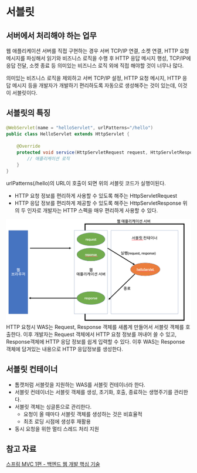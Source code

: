 # 서블릿

## 서버에서 처리해야 하는 업무
웹 애플리케이션 서버를 직접 구현하는 경우 서버 TCP/IP 연결, 소켓 연결, HTTP 요청 메시지를 파싱해서 읽기와 비즈니스 로직을 수행 후 HTTP 응답 메시지 행성, TCP/IP에 응답 전달, 소켓 종료 등 의미있는 비즈니스 로직 외에 직접 해야할 것이 너무나 많다.

의미있는 비즈니스 로직을 제외하고 서버 TCP/IP 설정, HTTP 요청 메시지, HTTP 응답 메시지 등을 개발자가 개발하기 편리하도록 자동으로 생성해주는 것이 있는데, 이것이 서블릿이다.

## 서블릿의 특징
```java
@WebServlet(name = "helloServlet", urlPatterns="/hello")
public class HelloServlet extends HttpServlet {

    @Override
    protected void service(HttpServletRequest request, HttpServletResponse response) {
        // 애플리케이션 로직
    }
}
```
urlPatterns(/hello)의 URL이 호출이 되면 위의 서블릿 코드가 실행이된다.
- HTTP 요청 정보를 편리하게 사용할 수 있도록 해주는 HttpServletRequest
- HTTP 응답 정보를 편리하게 제공할 수 있도록 해주는 HttpServletResponse
위의 두 인자로 개발자는 HTTP 스펙을 매우 편리하게 사용할 수 있다.

![](/img/servlet.png)
HTTP 요청시 WAS는 Request, Response 객체를 새롭게 만들어서 서블릿 객체를 호출한다. 이후 개발자는 Request 객체에서 HTTP 요청 정보를 꺼내어 쓸 수 있고, Response객체에 HTTP 응답 정보를 쉽게 입력할 수 있다. 
이후 WAS는 Response 객체에 담겨있는 내용으로 HTTP 응답정보를 생성한다.

## 서블릿 컨테이너
- 톰캣처럼 서블릿을 지원하는 WAS를 서블릿 컨테이너라 한다.
- 서블릿 컨테이너는 서블릿 객체를 생성, 초기화, 호출, 종료하는 생명주기를 관리한다. 
- 서블릿 객체는 싱글톤으로 관리한다.
    - 요청이 올 때마다 서블릿 객체를 생성하는 것은 비효율적
    - 최초 로딩 시점에 생성후 재활용
- 동시 요청을 위한 멀티 스레드 처리 지원

## 참고 자료
[스프링 MVC 1편 - 백엔드 웹 개발 핵심 기술](https://www.inflearn.com/course/%EC%8A%A4%ED%94%84%EB%A7%81-mvc-1/dashboard)